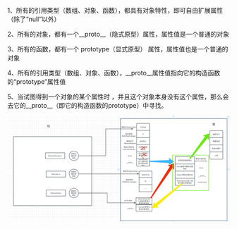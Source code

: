 1、所有的引用类型（数组、对象、函数），都具有对象特性，即可自由扩展属性（除了“null”以外）

2、所有的对象，都有一个__proto__（隐式原型）属性，属性值是一个普通的对象

3、所有的函数，都有一个 prototype（显式原型） 属性，属性值也是一个普通的对象

4、所有的引用类型（数组、对象、函数），__proto__属性值指向它的构造函数的“prototype”属性值

5、当试图得到一个对象的某个属性时 ，并且这个对象本身没有这个属性，那么会去它的__proto__（即它的构造函数的prototype）中寻找。



![img.png](img.png)
